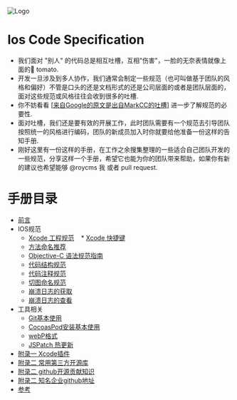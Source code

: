 ![Logo](https://roycms.github.io/IosCodeSpecification/logo.png)
# Ios Code Specification
* 我们面对 "别人" 的代码总是相互吐槽，互相"伤害"，一脸的无奈表情就像上面的🍅 tomato.
* 开发一旦涉及到多人协作，我们通常会制定一些规范（也可叫做基于团队的风格和偏好）不管是口头的还是文档形式的还是公司层面的或者是团队层面的，
面对这些规范或风格往往会收到很多的吐槽.
* 你不妨看看 [[来自Google的原文是出自MarkCC的吐槽]](why.md) 进一步了解规范的必要性.
* 面对吐槽，我们还是要有效的开展工作，此时团队需要有一个规范去引导团队按照统一的风格进行编码，团队的新成员加入时你就要给他准备一份这样的告知手册.
* 刚好这里有一份这样的手册，在工作之余搜集整理的一些适合自己团队开发的一些规范，分享这样一个手册，希望它也能为你的团队带来帮助，如果你有新的建议也希望能够 @roycms 我 或者 pull request.

# 手册目录

* [前言](why.md)
* IOS规范
    * [Xcode 工程规范](xcode-project.md)
    * [Xcode 快捷键](xcodeShortcuts.md)
    * [方法命名推荐](naming-methods.md)
    * [Objective-C 语法规范指南](objective-c-style-guide.md)
    * [代码结构规范](code-structure.md)
    * [代码注释规范](code-comments.md)
    * [切图命名规范](naming-cutImage.md)   
    * [崩溃日志的获取](crash_log.md)   
    * [崩溃日志的查看](crash.md)   
* 工具相关
    * [Git基本使用](git-basic.md)   
    * [CocoasPod安装基本使用](cocoasPod-basic.md)   
    * [webP格式](webP.md)    
    * [JSPatch 热更新](http://jspatch.com/Docs/intro)   
* [附录一 Xcode插件](xcode-plugins.md)
* [附录二 常用第三方开源库](library.md)
* [附录二 github开源贡献知识](open_source.md)
* [附录二 知名企业github地址](github_url.md)
* [参考](reference.md)
